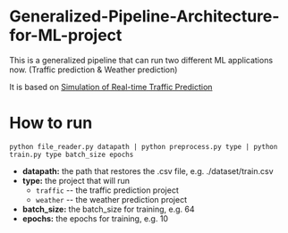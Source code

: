 # Generalized-Pipeline-Architecture-for-ML-project
This is a generalized pipeline that can run two different ML applications now. (Traffic prediction & Weather prediction)

It is based on [Simulation of Real-time Traffic Prediction](https://github.com/ElaineYao/Simulation-of-Real-time-Traffic-Prediction)

# How to run
`python file_reader.py datapath | python preprocess.py type | python train.py type batch_size epochs`

- **datapath:** the path that restores the .csv file, e.g. ./dataset/train.csv
- **type:** the project that will run
  - `traffic` -- the traffic prediction project
  - `weather` -- the weather prediction project
- **batch_size:** the batch_size for training, e.g. 64
- **epochs:** the epochs for training, e.g. 10
